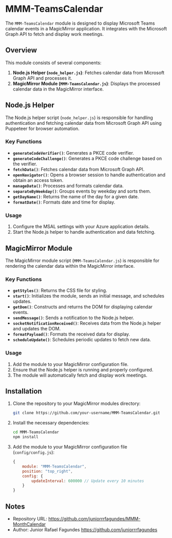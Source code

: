 # MMM-TeamsCalendar

The `MMM-TeamsCalendar` module is designed to display Microsoft Teams calendar events in a MagicMirror application. It integrates with the Microsoft Graph API to fetch and display work meetings.

## Overview

This module consists of several components:

1. **Node.js Helper (`node_helper.js`)**: Fetches calendar data from Microsoft Graph API and processes it.
2. **MagicMirror Module (`MMM-TeamsCalendar.js`)**: Displays the processed calendar data in the MagicMirror interface.

## Node.js Helper

The Node.js helper script (`node_helper.js`) is responsible for handling authentication and fetching calendar data from Microsoft Graph API using Puppeteer for browser automation.

### Key Functions

- **`generateCodeVerifier()`**: Generates a PKCE code verifier.
- **`generateCodeChallenge()`**: Generates a PKCE code challenge based on the verifier.
- **`fetchData()`**: Fetches calendar data from Microsoft Graph API.
- **`openNavigator()`**: Opens a browser session to handle authentication and obtain an access token.
- **`manageData()`**: Processes and formats calendar data.
- **`separateByWeekday()`**: Groups events by weekday and sorts them.
- **`getDayName()`**: Returns the name of the day for a given date.
- **`formatDate()`**: Formats date and time for display.

### Usage

1. Configure the MSAL settings with your Azure application details.
2. Start the Node.js helper to handle authentication and data fetching.

## MagicMirror Module

The MagicMirror module script (`MMM-TeamsCalendar.js`) is responsible for rendering the calendar data within the MagicMirror interface.

### Key Functions

- **`getStyles()`**: Returns the CSS file for styling.
- **`start()`**: Initializes the module, sends an initial message, and schedules updates.
- **`getDom()`**: Constructs and returns the DOM for displaying calendar events.
- **`sendMessage()`**: Sends a notification to the Node.js helper.
- **`socketNotificationReceived()`**: Receives data from the Node.js helper and updates the DOM.
- **`formatPayload()`**: Formats the received data for display.
- **`scheduleUpdate()`**: Schedules periodic updates to fetch new data.

### Usage

1. Add the module to your MagicMirror configuration file.
2. Ensure that the Node.js helper is running and properly configured.
3. The module will automatically fetch and display work meetings.

## Installation

1. Clone the repository to your MagicMirror modules directory:
    ```bash
    git clone https://github.com/your-username/MMM-TeamsCalendar.git
    ```
2. Install the necessary dependencies:
    ```bash
    cd MMM-TeamsCalendar
    npm install
    ```
3. Add the module to your MagicMirror configuration file (`config/config.js`):
    ```javascript
    {
        module: "MMM-TeamsCalendar",
        position: "top_right",
        config: {
            updateInterval: 600000 // Update every 10 minutes
        }
    }
    ```

## Notes

- Repository URL: https://github.com/juniorrrfagundes/MMM-MonthCalendar
- Author: Junior Rafael Fagundes https://github.com/juniorrrfagundes
